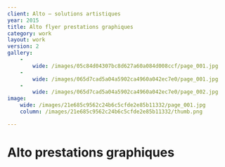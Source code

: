 ```yaml
---
client: Alto – solutions artistiques
year: 2015
title: Alto flyer prestations graphiques
category: work
layout: work
version: 2
gallery:
    -
        wide: /images/05c84d04307bc8d627a60a084d008ccf/page_001.jpg
    -
        wide: /images/065d7cad5a04a5902ca4960a042ec7e0/page_001.jpg
    -
        wide: /images/065d7cad5a04a5902ca4960a042ec7e0/page_002.jpg
image:
    wide: /images/21e685c9562c24b6c5cfde2e85b11332/page_001.jpg
    column: /images/21e685c9562c24b6c5cfde2e85b11332/thumb.png

---
```

# Alto prestations graphiques
